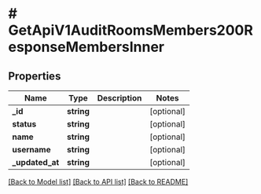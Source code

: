 # # GetApiV1AuditRoomsMembers200ResponseMembersInner

## Properties

Name | Type | Description | Notes
------------ | ------------- | ------------- | -------------
**_id** | **string** |  | [optional]
**status** | **string** |  | [optional]
**name** | **string** |  | [optional]
**username** | **string** |  | [optional]
**_updated_at** | **string** |  | [optional]

[[Back to Model list]](../../README.md#models) [[Back to API list]](../../README.md#endpoints) [[Back to README]](../../README.md)
